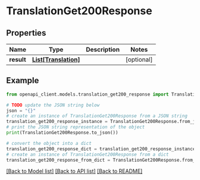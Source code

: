 # TranslationGet200Response


## Properties

Name | Type | Description | Notes
------------ | ------------- | ------------- | -------------
**result** | [**List[Translation]**](Translation.md) |  | [optional] 

## Example

```python
from openapi_client.models.translation_get200_response import TranslationGet200Response

# TODO update the JSON string below
json = "{}"
# create an instance of TranslationGet200Response from a JSON string
translation_get200_response_instance = TranslationGet200Response.from_json(json)
# print the JSON string representation of the object
print(TranslationGet200Response.to_json())

# convert the object into a dict
translation_get200_response_dict = translation_get200_response_instance.to_dict()
# create an instance of TranslationGet200Response from a dict
translation_get200_response_from_dict = TranslationGet200Response.from_dict(translation_get200_response_dict)
```
[[Back to Model list]](../README.md#documentation-for-models) [[Back to API list]](../README.md#documentation-for-api-endpoints) [[Back to README]](../README.md)


